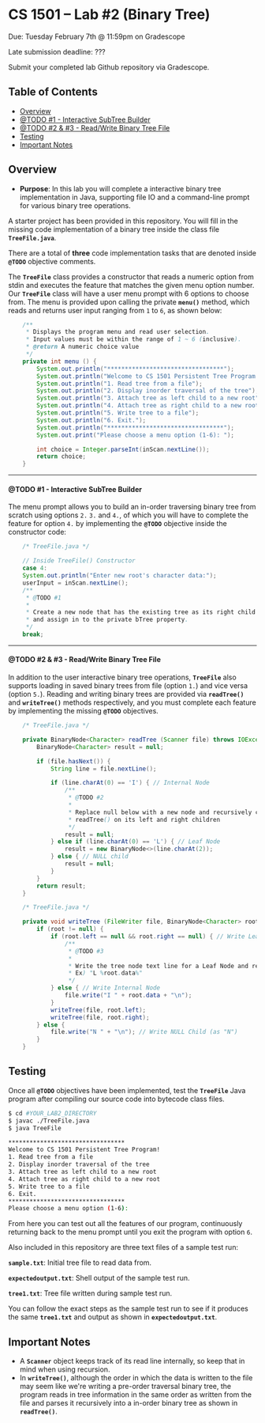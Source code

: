 # CS 1501 – Lab #2 (Binary Tree)

Due: Tuesday February 7th @ 11:59pm on Gradescope

Late submission deadline: ???

Submit your completed lab Github repository via Gradescope.

## Table of Contents

- [Overview](#overview)
- [@TODO #1 - Interactive SubTree Builder](####-@TODO-#1---Interactive-SubTree-Builder)
- [@TODO #2 & #3 - Read/Write Binary Tree File](####-@TODO-#2-&-#3---Read/Write-Binary-Tree-File)
- [Testing](#testing)
- [Important Notes](#important-notes)

## Overview

* __Purpose__:  In this lab you will complete a interactive binary tree
implementation in Java, supporting file IO and a command-line prompt for various
 binary tree operations.

A starter project has been provided in this repository. You will fill in the missing
code implementation of a binary tree inside the class file __`TreeFile.java`__.

There are a total of __three__ code implementation tasks that are denoted inside __`@TODO`__
objective comments.

The __`TreeFile`__ class provides a constructor that reads a numeric option from stdin
and executes the feature that matches the given menu option number. Our __`TreeFile`__
class will have a user menu prompt with 6 options to choose from. The menu is
provided upon calling the private __`menu()`__ method, which reads and returns user
input ranging from `1` to `6`, as shown below:

```java
	/**
	 * Displays the program menu and read user selection.
	 * Input values must be within the range of 1 ~ 6 (inclusive).
 	 * @return A numeric choice value
	 */
	private int menu () {
		System.out.println("*********************************");
		System.out.println("Welcome to CS 1501 Persistent Tree Program!");
		System.out.println("1. Read tree from a file");
		System.out.println("2. Display inorder traversal of the tree");
		System.out.println("3. Attach tree as left child to a new root");
		System.out.println("4. Attach tree as right child to a new root");
		System.out.println("5. Write tree to a file");
		System.out.println("6. Exit.");
		System.out.println("*********************************");
		System.out.print("Please choose a menu option (1-6): ");

		int choice = Integer.parseInt(inScan.nextLine());
		return choice;
	}
```

---

#### @TODO #1 - Interactive SubTree Builder

The menu prompt allows you to build an in-order traversing binary tree from scratch
using options `2.` `3.` and `4.`, of which you will have to complete the feature
for option `4.` by implementing the __`@TODO`__ objective inside the constructor code:

```java
	/* TreeFile.java */

	// Inside TreeFile() Constructor
	case 4:
	System.out.println("Enter new root's character data:");
	userInput = inScan.nextLine();
	/**
	 * @TODO #1
	 *
	 * Create a new node that has the existing tree as its right child
	 * and assign in to the private bTree property.
	 */
	break;
```

---

#### @TODO #2 & #3 - Read/Write Binary Tree File

In addition to the user interactive binary tree operations, __`TreeFile`__ also supports
loading in saved binary trees from file (option `1.`) and vice versa (option `5.`).
Reading and writing binary trees are provided via __`readTree()`__ and __`writeTree()`__ methods respectively,
and you must complete each feature by implementing the missing __`@TODO`__ objectives.


```java
	/* TreeFile.java */

	private BinaryNode<Character> readTree (Scanner file) throws IOException {
		BinaryNode<Character> result = null;

		if (file.hasNext()) {
			String line = file.nextLine();

			if (line.charAt(0) == 'I') { // Internal Node
				/**
				 * @TODO #2
				 *
				 * Replace null below with a new node and recursively call
				 * readTree() on its left and right children
				 */
				result = null;
			} else if (line.charAt(0) == 'L') { // Leaf Node
				result = new BinaryNode<>(line.charAt(2));
			} else { // NULL child
				result = null;
			}
		}
		return result;
	}
```

```java
	/* TreeFile.java */

	private void writeTree (FileWriter file, BinaryNode<Character> root) throws IOException {
		if (root != null) {
			if (root.left == null && root.right == null) { // Write Leaf Node
				/**
				 * @TODO #3
				 *
				 * Write the tree node text line for a Leaf Node and return.
				 * Ex) "L %root.data%"
				 */
			} else { // Write Internal Node
				file.write("I " + root.data + "\n");
			}
			writeTree(file, root.left);
			writeTree(file, root.right);
		} else {
			file.write("N " + "\n"); // Write NULL Child (as "N")
		}
	}
```

## Testing

Once all __`@TODO`__ objectives have been implemented, test the __`TreeFile`__
Java program after compiling our source code into bytecode class files.

```sh
$ cd #YOUR_LAB2_DIRECTORY
$ javac ./TreeFile.java
$ java TreeFile

*********************************
Welcome to CS 1501 Persistent Tree Program!
1. Read tree from a file
2. Display inorder traversal of the tree
3. Attach tree as left child to a new root
4. Attach tree as right child to a new root
5. Write tree to a file
6. Exit.
*********************************
Please choose a menu option (1-6):

```

From here you can test out all the features of our program, continuously returning
back to the menu prompt until you exit the program with option `6`.

Also included in this repository are three text files of a sample test run:

__`sample.txt`__: Initial tree file to read data from.

__`expectedoutput.txt`__: Shell output of the sample test run.

__`tree1.txt`__: Tree file written during sample test run.

You can follow the exact steps as the sample test run to see if
it produces the same __`tree1.txt`__ and output as shown in __`expectedoutput.txt`__.


## Important Notes

- A __`Scanner`__ object keeps track of its read line internally, so keep that in mind when using recursion.
- In __`writeTree()`__, although the order in which the data is written to the file may
	seem like we're writing a pre-order traversal binary tree, the program reads
	in tree information in the same order as written from the file and parses it
	recursively into a in-order binary tree as shown in __`readTree()`__.
